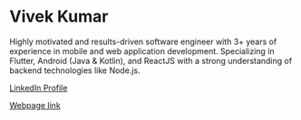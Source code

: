# Vivek Kumar

Highly motivated and results-driven software engineer with 3+ years of experience in mobile and web application development. Specializing in Flutter, Android (Java & Kotlin), and ReactJS with a strong understanding of backend technologies like Node.js.

[LinkedIn Profile](https://linkedin.com/in/mevivek)

[Webpage link](https://mevivek.github.io)
